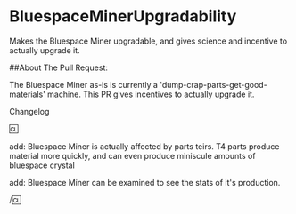 # BluespaceMinerUpgradability
Makes the Bluespace Miner upgradable, and gives science and incentive to actually upgrade it.

##About The Pull Request:

The Bluespace Miner as-is is currently a 'dump-crap-parts-get-good-materials' machine. This PR gives incentives to actually upgrade it.

Changelog

🆑

add: Bluespace Miner is actually affected by parts teirs. T4 parts produce material more quickly, and can even produce miniscule amounts of bluespace crystal

add: Bluespace Miner can be examined to see the stats of it's production.

/🆑

